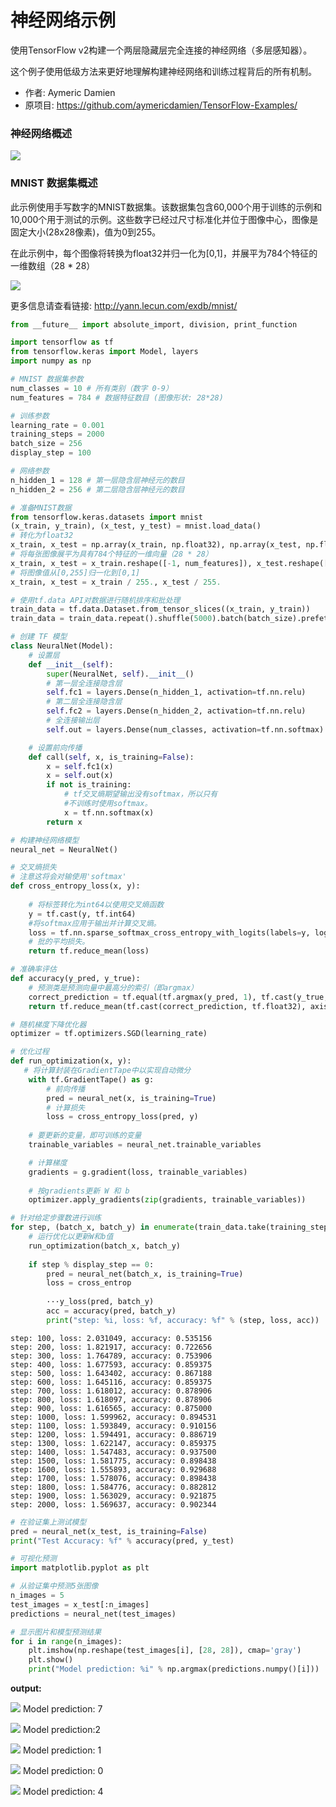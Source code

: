 # 神经网络示例
使用TensorFlow v2构建一个两层隐藏层完全连接的神经网络（多层感知器）。

这个例子使用低级方法来更好地理解构建神经网络和训练过程背后的所有机制。

- 作者: Aymeric Damien
- 原项目: https://github.com/aymericdamien/TensorFlow-Examples/

### 神经网络概述
![](http://qiniu.aihubs.net/blog/20190918/VrYoKjla7ug2.jpeg?imageslim)

### MNIST 数据集概述
此示例使用手写数字的MNIST数据集。该数据集包含60,000个用于训练的示例和10,000个用于测试的示例。这些数字已经过尺寸标准化并位于图像中心，图像是固定大小(28x28像素)，值为0到255。

在此示例中，每个图像将转换为float32并归一化为[0,1]，并展平为784个特征的一维数组（28 * 28）

![](http://qiniu.aihubs.net/blog/20190918/t9VTbvdh68hy.png?imageslim)

更多信息请查看链接: http://yann.lecun.com/exdb/mnist/

```python
from __future__ import absolute_import, division, print_function

import tensorflow as tf
from tensorflow.keras import Model, layers
import numpy as np
```

```python
# MNIST 数据集参数
num_classes = 10 # 所有类别（数字 0-9）
num_features = 784 # 数据特征数目 (图像形状: 28*28)

# 训练参数
learning_rate = 0.001
training_steps = 2000
batch_size = 256
display_step = 100

# 网络参数
n_hidden_1 = 128 # 第一层隐含层神经元的数目
n_hidden_2 = 256 # 第二层隐含层神经元的数目
```

```python
# 准备MNIST数据
from tensorflow.keras.datasets import mnist
(x_train, y_train), (x_test, y_test) = mnist.load_data()
# 转化为float32
x_train, x_test = np.array(x_train, np.float32), np.array(x_test, np.float32)
# 将每张图像展平为具有784个特征的一维向量（28 * 28）
x_train, x_test = x_train.reshape([-1, num_features]), x_test.reshape([-1, num_features])
# 将图像值从[0,255]归一化到[0,1]
x_train, x_test = x_train / 255., x_test / 255.
```

```python
# 使用tf.data API对数据进行随机排序和批处理
train_data = tf.data.Dataset.from_tensor_slices((x_train, y_train))
train_data = train_data.repeat().shuffle(5000).batch(batch_size).prefetch(1)
```

```python
# 创建 TF 模型
class NeuralNet(Model):
    # 设置层
    def __init__(self):
        super(NeuralNet, self).__init__()
        # 第一层全连接隐含层
        self.fc1 = layers.Dense(n_hidden_1, activation=tf.nn.relu)
        # 第二层全连接隐含层
        self.fc2 = layers.Dense(n_hidden_2, activation=tf.nn.relu)
        # 全连接输出层
        self.out = layers.Dense(num_classes, activation=tf.nn.softmax)

    # 设置前向传播
    def call(self, x, is_training=False):
        x = self.fc1(x)
        x = self.out(x)
        if not is_training:
            # tf交叉熵期望输出没有softmax，所以只有
            #不训练时使用softmax。
            x = tf.nn.softmax(x)
        return x

# 构建神经网络模型
neural_net = NeuralNet()
```

```python
# 交叉熵损失
# 注意这将会对输使用'softmax'
def cross_entropy_loss(x, y):
    
    # 将标签转化为int64以使用交叉熵函数
    y = tf.cast(y, tf.int64)
    #将softmax应用于输出并计算交叉熵。
    loss = tf.nn.sparse_softmax_cross_entropy_with_logits(labels=y, logits=x)
    # 批的平均损失。
    return tf.reduce_mean(loss)

# 准确率评估
def accuracy(y_pred, y_true):
    # 预测类是预测向量中最高分的索引（即argmax）
    correct_prediction = tf.equal(tf.argmax(y_pred, 1), tf.cast(y_true, tf.int64))
    return tf.reduce_mean(tf.cast(correct_prediction, tf.float32), axis=-1)

# 随机梯度下降优化器
optimizer = tf.optimizers.SGD(learning_rate)
```

```python
# 优化过程
def run_optimization(x, y):
   # 将计算封装在GradientTape中以实现自动微分
    with tf.GradientTape() as g:
        # 前向传播
        pred = neural_net(x, is_training=True)
        # 计算损失
        loss = cross_entropy_loss(pred, y)
        
    # 要更新的变量，即可训练的变量
    trainable_variables = neural_net.trainable_variables

    # 计算梯度
    gradients = g.gradient(loss, trainable_variables)
    
    # 按gradients更新 W 和 b
    optimizer.apply_gradients(zip(gradients, trainable_variables))
```

```python
# 针对给定步骤数进行训练
for step, (batch_x, batch_y) in enumerate(train_data.take(training_steps), 1):
    # 运行优化以更新W和b值
    run_optimization(batch_x, batch_y)
    
    if step % display_step == 0:
        pred = neural_net(batch_x, is_training=True)
        loss = cross_entrop
        
        ···y_loss(pred, batch_y)
        acc = accuracy(pred, batch_y)
        print("step: %i, loss: %f, accuracy: %f" % (step, loss, acc))
```

```
step: 100, loss: 2.031049, accuracy: 0.535156
step: 200, loss: 1.821917, accuracy: 0.722656
step: 300, loss: 1.764789, accuracy: 0.753906
step: 400, loss: 1.677593, accuracy: 0.859375
step: 500, loss: 1.643402, accuracy: 0.867188
step: 600, loss: 1.645116, accuracy: 0.859375
step: 700, loss: 1.618012, accuracy: 0.878906
step: 800, loss: 1.618097, accuracy: 0.878906
step: 900, loss: 1.616565, accuracy: 0.875000
step: 1000, loss: 1.599962, accuracy: 0.894531
step: 1100, loss: 1.593849, accuracy: 0.910156
step: 1200, loss: 1.594491, accuracy: 0.886719
step: 1300, loss: 1.622147, accuracy: 0.859375
step: 1400, loss: 1.547483, accuracy: 0.937500
step: 1500, loss: 1.581775, accuracy: 0.898438
step: 1600, loss: 1.555893, accuracy: 0.929688
step: 1700, loss: 1.578076, accuracy: 0.898438
step: 1800, loss: 1.584776, accuracy: 0.882812
step: 1900, loss: 1.563029, accuracy: 0.921875
step: 2000, loss: 1.569637, accuracy: 0.902344
```

```python
# 在验证集上测试模型
pred = neural_net(x_test, is_training=False)
print("Test Accuracy: %f" % accuracy(pred, y_test)
```

```python
# 可视化预测
import matplotlib.pyplot as plt
```

```python
# 从验证集中预测5张图像
n_images = 5
test_images = x_test[:n_images]
predictions = neural_net(test_images)

# 显示图片和模型预测结果
for i in range(n_images):
    plt.imshow(np.reshape(test_images[i], [28, 28]), cmap='gray')
    plt.show()
    print("Model prediction: %i" % np.argmax(predictions.numpy()[i]))
```

**output:**

![](http://qiniu.aihubs.net/blog/20190918/sUValrKo0OUz.png?imageslim)
Model prediction: 7

![](http://qiniu.aihubs.net/blog/20190918/yoLePpygnqiB.png?imageslim)
Model prediction:2

![](http://qiniu.aihubs.net/blog/20190918/IDwp4Wt4TzeD.png?imageslim)
Model prediction: 1

![](http://qiniu.aihubs.net/blog/20190918/bPuzTiXOwtLJ.png?imageslim)
Model prediction: 0

![](http://qiniu.aihubs.net/blog/20190918/89jwopvf1t50.png?imageslim)
Model prediction: 4




